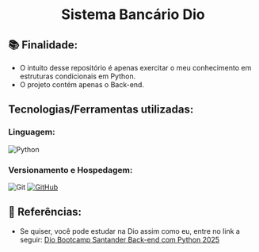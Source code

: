 <div align="Center">

  # Sistema Bancário Dio
  
</div>
  
  ## 📚 Finalidade:
  - O intuito desse repositório é apenas exercitar o meu conhecimento em estruturas condicionais em Python.
  - O projeto contém apenas o Back-end.

  ## Tecnologias/Ferramentas utilizadas:
  ### Linguagem:
  ![Python](https://img.shields.io/badge/python-3670A0?style=for-the-badge&logo=python&logoColor=ffdd54)

 ### Versionamento e Hospedagem:

![Git](https://img.shields.io/badge/GIT-E44C30?style=for-the-badge&logo=git&logoColor=white)
[![GitHub](https://img.shields.io/badge/GitHub-100000?style=for-the-badge&logo=github&logoColor=white)](https://github.com/SEUUSERNAME)
  ## 📒 Referências:
  - Se quiser, você pode estudar na Dio assim como eu, entre no link a seguir: [Dio Bootcamp Santander Back-end com Python 2025](https://web.dio.me/track/santander-2025-python-back-end/course/)

